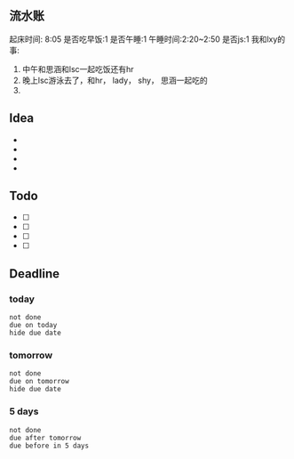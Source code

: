 ## 流水账
起床时间: 8:05
是否吃早饭:1
是否午睡:1
午睡时间:2:20~2:50
是否js:1
我和lxy的事: 
1. 中午和思涵和lsc一起吃饭还有hr
2. 晚上lsc游泳去了，和hr， lady， shy， 思涵一起吃的
3. 

## Idea
- 
- 
- 
- 

## Todo
- [ ] 
- [ ] 
- [ ] 
- [ ] 

## Deadline
### today
```tasks
not done
due on today
hide due date
```
### tomorrow
```tasks
not done
due on tomorrow
hide due date
```
### 5 days
```tasks
not done
due after tomorrow
due before in 5 days
```
